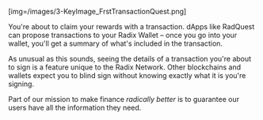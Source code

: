 [img=/images/3-KeyImage_FrstTransactionQuest.png]

You're about to claim your rewards with a transaction. dApps like RadQuest can propose transactions to your Radix Wallet – once you go into your wallet, you'll get a summary of what's included in the transaction.

As unusual as this sounds, seeing the details of a transaction you're about to sign is a feature unique to the Radix Network. Other blockchains and wallets expect you to blind sign without knowing exactly what it is you're signing.

Part of our mission to make finance _radically better_ is to guarantee our users have all the information they need.
